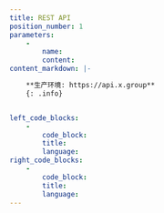 ```yaml
---
title: REST API
position_number: 1
parameters:
    -
        name:
        content:
content_markdown: |-

    **生产环境: https://api.x.group**
    {: .info}


left_code_blocks:
    -
        code_block:
        title:
        language:
right_code_blocks:
    -
        code_block:
        title:
        language:
---
```

